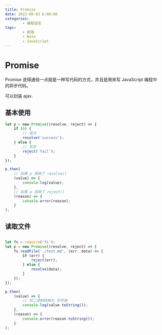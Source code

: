 ```yaml
---
title: Promise
date: 2022-06-03 6:00:00
categories:
        - 编程语言
tags:
        - 前端
        - Note
        - JavaScript
---
```


# Promise

Promise 说得通俗一点就是一种写代码的方式，并且是用来写 JavaScript 编程中的异步代码。

可以封装 ajax.

## 基本使用

```js
let p = new Promise((resolve, reject) => {
	if (0) {
        // 成功
		resolve('success');
	} else {
        // 失败
		reject('fail');
	}
});

p.then(
	// 如果 p 调用了 resolve()
	(value) => {
		console.log(value);
	},
	// 如果 p 调用了 reject()
	(reason) => {
		console.error(reason);
	}
);

```

## 读取文件

```js

let fs = require('fs');
let p = new Promise((resolve, reject) => {
	fs.readFile('./test.md', (err, data) => {
		if (err) {
			reject(err);
		} else {
			resolve(data);
		}
	});
});

p.then(
	(value) => {
        // 将二进制转换为 字符串
		console.log(value.toString());
	},
	(reason) => {
		console.error(reason.toString());
	}
);

```

